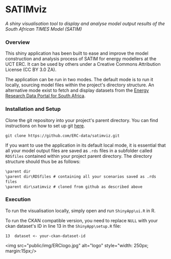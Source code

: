 # SATIMviz
_A shiny visualisation tool to display and analyse model output results of the South African TIMES Model (SATIM)_

### Overview
This shiny application has been built to ease and improve the model construction and analysis process of SATIM for energy modellers at the UCT ERC. It can be used by others under a Creative Commons Attribution License (CC BY 3.0 ZA).  

The application can be run in two modes. The default mode is to run it locally, sourcing model files within the project's directory structure. An alternative mode exist to fetch and display datasets from the [Energy Research Data Portal for South Africa](www.energydata.uct.ac.za).

### Installation and Setup
Clone the git repository into your project's parent directory. You can find instructions on how to set up git [here](https://git-scm.com/book/en/v2/Getting-Started-Installing-Git).
```
git clone https://github.com/ERC-data/satimviz.git
```

If you want to use the application in its default local mode, it is essential that all your model output files are saved as `.rds` files in a subfolder called `RDSfiles` contained within your project parent directory. The directory structure should thus be as follows:  

```
\parent dir 
\parent dir\RDSfiles # containing all your scenarios saved as .rds files
\parent dir\satimviz # cloned from github as described above
```

### Execution
To run the visualisation locally, simply open and run `ShinyApp\ui.R` in R.

To run the CKAN compatible version, you need to replace `NULL` with your ckan dataset's ID in line 13 in the `ShinyApp\setup.R` file:
```{r}
13  dataset <- your-ckan-dataset-id
```  


<img src="public/img/ERClogo.jpg" alt="logo" style="width: 250px; margin:15px;/>